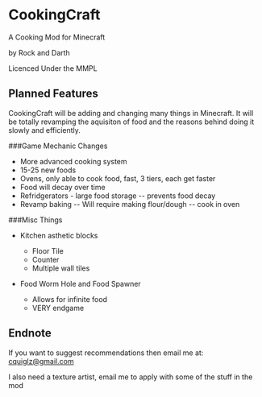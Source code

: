 CookingCraft
============

A Cooking Mod for Minecraft

by Rock and Darth

Licenced Under the MMPL

Planned Features
----------------

CookingCraft will be adding and changing many things in Minecraft. It will be totally revamping the aquisiton of food and the reasons behind doing it slowly and efficiently.

###Game Mechanic Changes
 - More advanced cooking system
 - 15-25 new foods
 - Ovens, only able to cook food, fast, 3 tiers, each get faster
 - Food will decay over time
 - Refridgerators - large food storage -- prevents food decay
 - Revamp baking -- Will require making flour/dough -- cook in oven
 
###Misc Things
 - Kitchen asthetic blocks
	* Floor Tile
	* Counter
	* Multiple wall tiles
	
 - Food Worm Hole and Food Spawner
	* Allows for infinite food
	* VERY endgame

Endnote
----------------

If you want to suggest recommendations then email me at: cquiglz@gmail.com 

I also need a texture artist, email me to apply with some of the stuff in the mod
